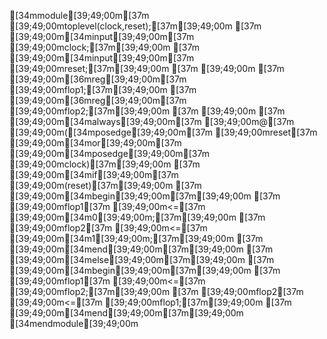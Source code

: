 [34mmodule[39;49;00m[37m [39;49;00mtoplevel(clock,reset);[37m[39;49;00m
[37m [39;49;00m[34minput[39;49;00m[37m [39;49;00mclock;[37m[39;49;00m
[37m [39;49;00m[34minput[39;49;00m[37m [39;49;00mreset;[37m[39;49;00m
[37m [39;49;00m
[37m [39;49;00m[36mreg[39;49;00m[37m [39;49;00mflop1;[37m[39;49;00m
[37m [39;49;00m[36mreg[39;49;00m[37m [39;49;00mflop2;[37m[39;49;00m
[37m [39;49;00m
[37m [39;49;00m[34malways[39;49;00m[37m [39;49;00m@[37m [39;49;00m([34mposedge[39;49;00m[37m [39;49;00mreset[37m [39;49;00m[34mor[39;49;00m[37m [39;49;00m[34mposedge[39;49;00m[37m [39;49;00mclock)[37m[39;49;00m
[37m [39;49;00m[34mif[39;49;00m[37m [39;49;00m(reset)[37m[39;49;00m
[37m   [39;49;00m[34mbegin[39;49;00m[37m[39;49;00m
[37m     [39;49;00mflop1[37m [39;49;00m<=[37m [39;49;00m[34m0[39;49;00m;[37m[39;49;00m
[37m     [39;49;00mflop2[37m [39;49;00m<=[37m [39;49;00m[34m1[39;49;00m;[37m[39;49;00m
[37m   [39;49;00m[34mend[39;49;00m[37m[39;49;00m
[37m [39;49;00m[34melse[39;49;00m[37m[39;49;00m
[37m   [39;49;00m[34mbegin[39;49;00m[37m[39;49;00m
[37m     [39;49;00mflop1[37m [39;49;00m<=[37m [39;49;00mflop2;[37m[39;49;00m
[37m     [39;49;00mflop2[37m [39;49;00m<=[37m [39;49;00mflop1;[37m[39;49;00m
[37m   [39;49;00m[34mend[39;49;00m[37m[39;49;00m
[34mendmodule[39;49;00m
